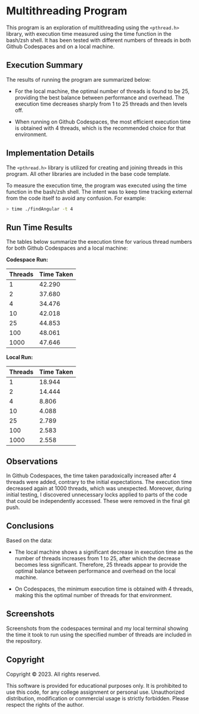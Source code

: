# Multithreading Program 

This program is an exploration of multithreading using the `<pthread.h>` library, with execution time measured using the time function in the bash/zsh shell. It has been tested with different numbers of threads in both Github Codespaces and on a local machine.

## Execution Summary

The results of running the program are summarized below:

- For the local machine, the optimal number of threads is found to be 25, providing the best balance between performance and overhead. The execution time decreases sharply from 1 to 25 threads and then levels off.
  
- When running on Github Codespaces, the most efficient execution time is obtained with 4 threads, which is the recommended choice for that environment.

## Implementation Details

The `<pthread.h>` library is utilized for creating and joining threads in this program. All other libraries are included in the base code template.

To measure the execution time, the program was executed using the time function in the bash/zsh shell. The intent was to keep time tracking external from the code itself to avoid any confusion. For example:

```sh
> time ./findAngular -t 4
```

## Run Time Results

The tables below summarize the execution time for various thread numbers for both Github Codespaces and a local machine:

**Codespace Run:**

| Threads | Time Taken |
| ------- | ---------- |
| 1       | 42.290     |
| 2       | 37.680     |
| 4       | 34.476     |
| 10      | 42.018     |
| 25      | 44.853     |
| 100     | 48.061     |
| 1000    | 47.646     |

**Local Run:**

| Threads | Time Taken |
| ------- | ---------- |
| 1       | 18.944     |
| 2       | 14.444     |
| 4       | 8.806      |
| 10      | 4.088      |
| 25      | 2.789      |
| 100     | 2.583      |
| 1000    | 2.558      |

## Observations

In Github Codespaces, the time taken paradoxically increased after 4 threads were added, contrary to the initial expectations. The execution time decreased again at 1000 threads, which was unexpected. Moreover, during initial testing, I discovered unnecessary locks applied to parts of the code that could be independently accessed. These were removed in the final git push.

## Conclusions

Based on the data:

- The local machine shows a significant decrease in execution time as the number of threads increases from 1 to 25, after which the decrease becomes less significant. Therefore, 25 threads appear to provide the optimal balance between performance and overhead on the local machine.
  
- On Codespaces, the minimum execution time is obtained with 4 threads, making this the optimal number of threads for that environment.

## Screenshots

Screenshots from the codespaces terminal and my local terminal showing the time it took to run using the specified number of threads are included in the repository.



## Copyright 

Copyright © 2023. All rights reserved.

This software is provided for educational purposes only. It is prohibited to use this code, for any college assignment or personal use. Unauthorized distribution, modification or commercial usage is strictly forbidden. Please respect the rights of the author.
